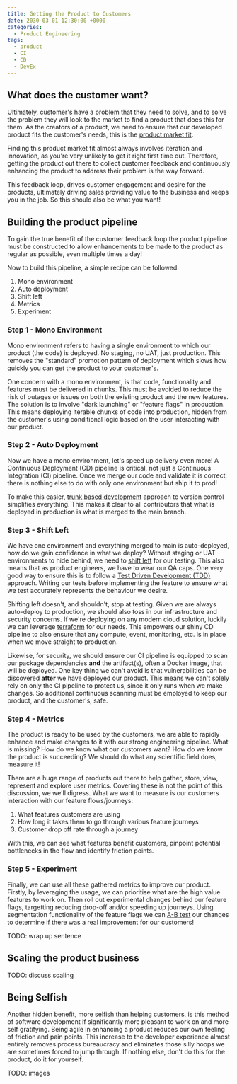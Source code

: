 ```yaml
---
title: Getting the Product to Customers
date: 2030-03-01 12:30:00 +0000
categories:
  - Product Engineering
tags:
  - product
  - CI
  - CD
  - DevEx
---
```


## What does the customer want?

Ultimately, customer's have a problem that they need to solve, and to solve the problem they will look to the market to find a product that does this for them. As the creators of a product, we need to ensure that our developed product fits the customer's needs, this is the [product market fit](https://www.productplan.com/glossary/product-market-fit/).

Finding this product market fit almost always involves iteration and innovation, as you're very unlikely to get it right first time out. Therefore, getting the product out there to collect customer feedback and continuously enhancing the product to address their problem is the way forward.

This feedback loop, drives customer engagement and desire for the products, ultimately driving sales providing value to the business and keeps you in the job. So this should also be what you want!

## Building the product pipeline

To gain the true benefit of the customer feedback loop the product pipeline must be constructed to allow enhancements to be made to the product as regular as possible, even multiple times a day!

Now to build this pipeline, a simple recipe can be followed:

1. Mono environment
2. Auto deployment
3. Shift left
4. Metrics
5. Experiment

### Step 1 - Mono Environment

Mono environment refers to having a single environment to which our product (the code) is deployed. No staging, no UAT, just production. This removes the "standard" promotion pattern of deployment which slows how quickly you can get the product to your customer's.

One concern with a mono environment, is that code, functionality and features must be delivered in chunks. This must be avoided to reduce the risk of outages or issues on both the existing product and the new features. The solution is to involve "dark launching" or "feature flags" in production. This means deploying iterable chunks of code into production, hidden from the customer's using conditional logic based on the user interacting with our product.

### Step 2 - Auto Deployment

Now we have a mono environment, let's speed up delivery even more! A Continuous Deployment (CD) pipeline is critical, not just a Continuous Integration (CI) pipeline. Once we merge our code and validate it is correct, there is nothing else to do with only one environment but ship it to prod!

To make this easier, [trunk based development](https://trunkbaseddevelopment.com/) approach to version control simplifies everything. This makes it clear to all contributors that what is deployed in production is what is merged to the main branch.

### Step 3 - Shift Left

We have one environment and everything merged to main is auto-deployed, how do we gain confidence in what we deploy?  Without staging or UAT environments to hide behind, we need to [shift left](https://en.wikipedia.org/wiki/Shift-left_testing) for our testing. This also means that as product engineers, we have to wear our QA caps. One very good way to ensure this is to follow a [Test Driven Development (TDD)](https://martinfowler.com/bliki/TestDrivenDevelopment.html) approach. Writing our tests before implementing the feature to ensure what we test accurately represents the behaviour we desire.

Shifting left doesn't, and shouldn't, stop at testing. Given we are always auto-deploy to production, we should also toss in our infrastructure and security concerns. If we're deploying on any modern cloud solution, luckily we can leverage [terraform](https://www.terraform.io/) for our needs. This empowers our shiny CD pipeline to also ensure that any compute, event, monitoring, etc. is in place when we move straight to production.

Likewise, for security, we should ensure our CI pipeline is equipped to scan our package dependencies **and** the artifact(s), often a Docker image, that will be deployed. One key thing we can't avoid is that vulnerabilities can be discovered **after** we have deployed our product. This means we can't solely rely on only the CI pipeline to protect us, since it only runs when we make changes. So additional continuous scanning must be employed to keep our product, and the customer's, safe.

### Step 4 - Metrics

The product is ready to be used by the customers, we are able to rapidly enhance and make changes to it with our strong engineering pipeline. What is missing? How do we know what our customers want? How do we know the product is succeeding? We should do what any scientific field does, measure it!

There are a huge range of products out there to help gather, store, view, represent and explore user metrics. Covering these is not the point of this discussion, we we'll digress. What we want to measure is our customers interaction with our feature flows/journeys:

1. What features customers are using
2. How long it takes them to go through various feature journeys
3. Customer drop off rate through a journey

With this, we can see what features benefit customers, pinpoint potential bottlenecks in the flow and identify friction points.

### Step 5 - Experiment

Finally, we can use all these gathered metrics to improve our product. Firstly, by leveraging the usage, we can prioritise what are the high value features to work on. Then roll out experimental changes behind our feature flags, targetting reducing drop-off and/or speeding up journeys. Using segmentation functionality of the feature flags we can [A-B test](https://www.optimizely.com/optimization-glossary/ab-testing/) our changes to determine if there was a real improvement for our customers!

TODO: wrap up sentence

## Scaling the product business

TODO: discuss scaling

## Being Selfish

Another hidden benefit, more selfish than helping customers, is this method of software development if significantly more pleasant to work on and more self gratifying. Being agile in enhancing a product reduces our own feeling of friction and pain points. This increase to the developer experience almost entirely removes process bureaucracy and eliminates those silly hoops we are sometimes forced to jump through. If nothing else, don't do this for the product, do it for yourself.

TODO: images
